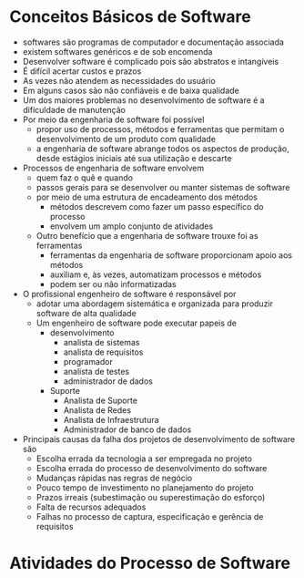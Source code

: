 # Conceitos Básicos de Software

* softwares são programas de computador e documentação associada
* existem softwares genéricos e de sob encomenda
* Desenvolver software é complicado pois são abstratos e intangíveis
* É difícil acertar custos e prazos
* As vezes não atendem as necessidades do usuário
* Em alguns casos são não confiáveis e de baixa qualidade
* Um dos maiores problemas no desenvolvimento de software é a dificuldade de manutenção
* Por meio da engenharia de software foi possível
  * propor uso de processos, métodos e ferramentas que permitam o desenvolvimento de um produto com qualidade
  * a engenharia de software abrange todos os aspectos de produção, desde estágios iniciais até sua utilização e descarte
* Processos de engenharia de software envolvem
  * quem faz o quê e quando
  * passos gerais para se desenvolver ou manter sistemas de software
  * por meio de uma estrutura de encadeamento dos métodos
    * métodos descrevem como fazer um passo específico do processo
    * envolvem um amplo conjunto de atividades
  * Outro benefício que a engenharia de software trouxe foi as ferramentas
    * ferramentas da engenharia de software proporcionam apoio aos métodos
    * auxiliam e, às vezes, automatizam processos e métodos
    * podem ser ou não informatizadas
* O profissional engenheiro de software é responsável por
  * adotar uma abordagem sistemática e organizada para produzir software de alta qualidade
  * Um engenheiro de software pode executar papeis de
    * desenvolvimento
      * analista de sistemas
      * analista de requisitos
      * programador
      * analista de testes
      * administrador de dados
    * Suporte
      * Analista de Suporte
      * Analista de Redes
      * Analista de Infraestrutura
      * Administrador de banco de dados
* Principais causas da falha dos projetos de desenvolvimento de software são
  * Escolha errada da tecnologia a ser empregada no projeto
  * Escolha errada do processo de desenvolvimento do software
  * Mudanças rápidas nas regras de negócio
  * Pouco tempo de investimento no planejamento do projeto
  * Prazos irreais (subestimação ou superestimação do esforço)
  * Falta de recursos adequados
  * Falhas no processo de captura, especificação e gerência de requisitos

# Atividades do Processo de Software